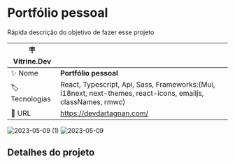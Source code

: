 # Portfólio pessoal

Rápida descrição do objetivo de fazer esse projeto

| :placard: Vitrine.Dev |     |
| -------------  | --- |
| :sparkles: Nome        | **Portfólio pessoal**
| :label: Tecnologias | React, Typescript, Api, Sass, Frameworks:(Mui, i18next, next-themes, react-icons, emailjs, classNames, rmwc)
| :rocket: URL         | https://devdartagnan.com/

![2023-05-09 (1)](https://github.com/devdartagnan/portfolio-dev-dartagnan/assets/103390905/2a60965a-8ecb-4c93-a970-ce2052b33fe6)
![2023-05-09](https://github.com/devdartagnan/portfolio-dev-dartagnan/assets/103390905/c0485c9d-cda9-4f6e-bdcb-20f5c05d83b4#vitrinedev)

## Detalhes do projeto

